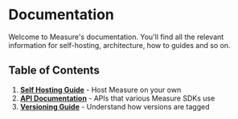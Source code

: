 # Documentation

Welcome to Measure's documentation. You'll find all the relevant information for self-hosting, architecture, how to guides and so on.

## Table of Contents
1. [**Self Hosting Guide**](./hosting/README.md) - Host Measure on your own
2. [**API Documentation**](./api/README.md) - APIs that various Measure SDKs use
3. [**Versioning Guide**](./versioning/README.md) - Understand how versions are tagged
